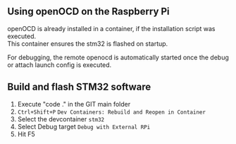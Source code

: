 ## Using openOCD on the Raspberry Pi
openOCD is already installed in a container, if the installation script was executed.  
This container ensures the stm32 is flashed on startup.

For debugging, the remote openocd is automatically started once the debug or attach launch config is executed.

## Build and flash STM32 software
1. Execute "code ." in the GIT main folder
1. `Ctrl+Shift+P` `Dev Containers: Rebuild and Reopen in Container`
1. Select the devcontainer `stm32`
1. Select Debug target `Debug with External RPi`
1. Hit F5